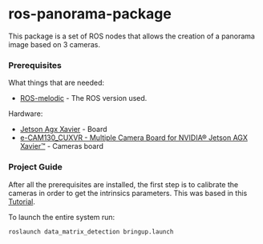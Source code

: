 # ros-panorama-package
This package is a set of ROS nodes that allows the creation of a panorama image based on 3 cameras.

### Prerequisites

What things that are needed:

* [ROS-melodic](http://wiki.ros.org/melodic/Installation/Ubuntu) - The ROS version used.

Hardware:
* [Jetson Agx Xavier](https://developer.nvidia.com/embedded/jetson-agx-xavier-developer-kit) - Board
* [e-CAM130_CUXVR - Multiple Camera Board for NVIDIA® Jetson AGX Xavier™](https://www.e-consystems.com/nvidia-cameras/jetson-agx-xavier-cameras/four-synchronized-4k-cameras.asp) - Cameras board


### Project Guide

After all the prerequisites are installed, the first step is to calibrate the cameras in order to get the intrinsics parameters. This was based in this [Tutorial](http://wiki.ros.org/camera_calibration).

To launch the entire system run:

```
roslaunch data_matrix_detection bringup.launch
```



